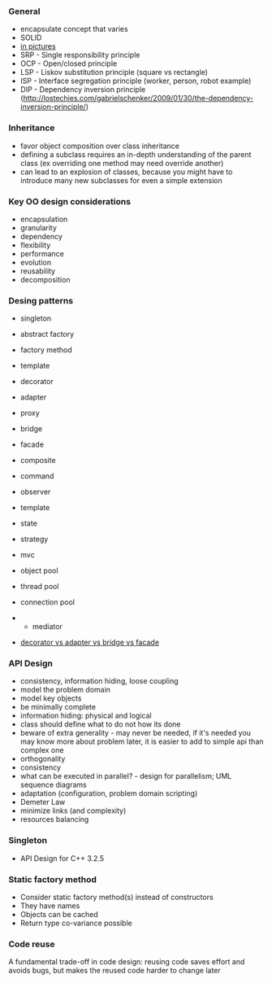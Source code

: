 ### General
* encapsulate concept that varies
* SOLID
 * [in pictures](http://lostechies.com/derickbailey/2009/02/11/solid-development-principles-in-motivational-pictures)
 * SRP - Single responsibility principle
 * OCP - Open/closed principle
 * LSP - Liskov substitution principle (square vs rectangle)
 * ISP - Interface segregation principle (worker, person, robot example)
 * DIP - Dependency inversion principle (http://lostechies.com/gabrielschenker/2009/01/30/the-dependency-inversion-principle/)

### Inheritance
* favor object composition over class inheritance
* defining a subclass requires an in-depth understanding of the parent class (ex overriding one method may need override another)
* can lead to an explosion of classes, because you might have to introduce many new subclasses for even a simple extension

### Key OO design considerations
* encapsulation
* granularity
* dependency
* flexibility
* performance
* evolution
* reusability
* decomposition

### Desing patterns
* singleton
* abstract factory
* factory method
* template
* decorator
* adapter
* proxy
* bridge
* facade
* composite
* command
* observer
* template
* state
* strategy
* mvc

* object pool
* thread pool
* connection pool
* * mediator

* [decorator vs adapter vs bridge vs facade](http://stackoverflow.com/questions/350404/how-do-the-proxy-decorator-adapter-and-bridge-patterns-differ)

### API Design
* consistency, information hiding, loose coupling
* model the problem domain
* model key objects
* be minimally complete
* information hiding: physical and logical
* class should define what to do not how its done
* beware of extra generality - may never be needed, if it's needed you may know more about problem later, it is easier to add to simple api than complex one
* orthogonality
* consistency
* what can be executed in parallel? - design for parallelism; UML sequence diagrams
* adaptation (configuration, problem domain scripting)
* Demeter Law
* minimize links (and complexity)
* resources balancing

### Singleton
* API Design for C++ 3.2.5

### Static factory method
* Consider static factory method(s) instead of constructors
* They have names
* Objects can be cached
* Return type co-variance possible

### Code reuse
A fundamental trade-off in code design: reusing code saves effort and avoids bugs, but makes the reused code harder to change later

